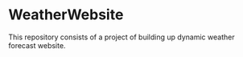 # WeatherWebsite
This repository consists of a project of building up dynamic weather forecast website.
